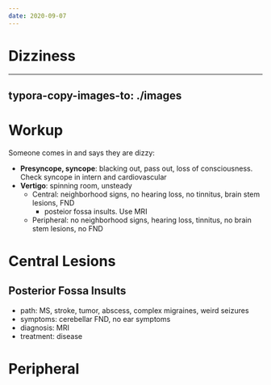 ```yaml
---
date: 2020-09-07
---
```


# Dizziness
---

## typora-copy-images-to: ./images

# Workup

Someone comes in and says they are dizzy:

- **Presyncope, syncope**: blacking out, pass out, loss of consciousness. Check syncope in intern and cardiovascular
- **Vertigo**: spinning room, unsteady
	- Central: neighborhood signs, no hearing loss, no tinnitus, brain stem lesions, FND
		- posteior fossa insults. Use MRI
	- Peripheral: no neighborhood signs, hearing loss, tinnitus, no brain stem lesions, no FND

# Central Lesions

## Posterior Fossa Insults

- path: MS, stroke, tumor, abscess, complex migraines, weird seizures
- symptoms: cerebellar FND, no ear symptoms
- diagnosis: MRI
- treatment: disease

# Peripheral

